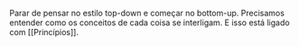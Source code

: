 Parar de pensar no estilo top-down e começar no bottom-up.
Precisamos entender como os conceitos de cada coisa se interligam.
E isso está ligado com [[Princípios]].